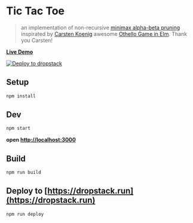 # Tic Tac Toe

> an implementation of non-recursive [minimax alpha-beta pruning](https://en.wikipedia.org/wiki/Alpha%E2%80%93beta_pruning) inspirated by [Carsten Koenig](https://github.com/CarstenKoenig) awesome [Othello Game in Elm](https://github.com/CarstenKoenig/ElmOthello). Thank you Carsten!

__[Live Demo](http://tic-tac-toe.cloud.dropstack.run)__

[![Deploy to dropstack](https://deploy.cloud.dropstack.run/button.svg)](https://deploy.cloud.dropstack.run?repo=https://github.com/MikeBild/react-tic-tac-toe)
## Setup

```bash
npm install
```

## Dev

```bash
npm start
```

__open [http://localhost:3000](http://localhost:3000)__

## Build

```bash
npm run build
```

## Deploy to [https://dropstack.run](https://dropstack.run)

```bash
npm run deploy
```
